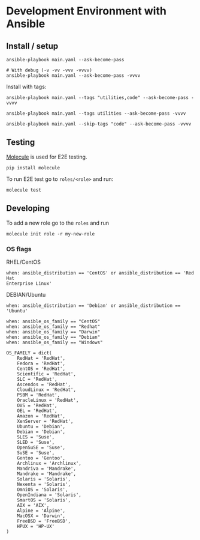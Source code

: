 # Development Environment with Ansible

## Install / setup

```
ansible-playbook main.yaml --ask-become-pass

# With debug (-v -vv -vvv -vvvv)
ansible-playbook main.yaml --ask-become-pass -vvvv
```

Install with tags:
```
ansible-playbook main.yaml --tags "utilities,code" --ask-become-pass -vvvv

ansible-playbook main.yaml --tags utilities --ask-become-pass -vvvv

ansible-playbook main.yaml --skip-tags "code" --ask-become-pass -vvvv
```

## Testing

[Molecule](https://molecule.readthedocs.io/en/stable/) is used for E2E testing.

```
pip install molecule
```

To run E2E test go to `roles/<role>` and run:

```
molecule test
```

## Developing

To add a new role go to the `roles` and run

```
molecule init role -r my-new-role
```


### OS flags

RHEL/CentOS
```
when: ansible_distribution == 'CentOS' or ansible_distribution == 'Red Hat
Enterprise Linux'
```

DEBIAN/Ubuntu
```
when: ansible_distribution == 'Debian' or ansible_distribution == 'Ubuntu'
```


```
when: ansible_os_family == "CentOS"
when: ansible_os_family == "Redhat"
when: ansible_os_family == "Darwin"
when: ansible_os_family == "Debian"
when: ansible_os_family == "Windows"
```


```
OS_FAMILY = dict(
    RedHat = 'RedHat',
    Fedora = 'RedHat',
    CentOS = 'RedHat',
    Scientific = 'RedHat',
    SLC = 'RedHat',
    Ascendos = 'RedHat',
    CloudLinux = 'RedHat',
    PSBM = 'RedHat',
    OracleLinux = 'RedHat',
    OVS = 'RedHat',
    OEL = 'RedHat',
    Amazon = 'RedHat',
    XenServer = 'RedHat',
    Ubuntu = 'Debian',
    Debian = 'Debian',
    SLES = 'Suse',
    SLED = 'Suse',
    OpenSuSE = 'Suse',
    SuSE = 'Suse',
    Gentoo = 'Gentoo',
    Archlinux = 'Archlinux',
    Mandriva = 'Mandrake',
    Mandrake = 'Mandrake',
    Solaris = 'Solaris',
    Nexenta = 'Solaris',
    OmniOS = 'Solaris',
    OpenIndiana = 'Solaris',
    SmartOS = 'Solaris',
    AIX = 'AIX',
    Alpine = 'Alpine',
    MacOSX = 'Darwin',
    FreeBSD = 'FreeBSD',
    HPUX = 'HP-UX'
)
```